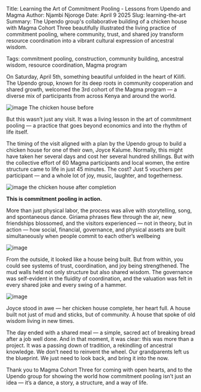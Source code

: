 Title: Learning the Art of Commitment Pooling - Lessons from Upendo and Magma
Author: Njambi Njoroge
Date: April 9 2025
Slug: learning-the-art
Summary: The Upendo group's collaborative building of a chicken house with Magma Cohort Three beautifully illustrated the living practice of commitment pooling, where community, trust, and shared joy transform resource coordination into a vibrant cultural expression of ancestral wisdom.

Tags: commitment pooling, construction, community building, ancestral wisdom, resource coordination, Magma program

On Saturday, April 5th, something beautiful unfolded in the heart of Kilifi. The Upendo group, known for its deep roots in community cooperation and shared growth, welcomed the 3rd cohort of the Magma program — a diverse mix of participants from across Kenya and around the world.

![image](images/blog/learning-the-art1.webp)
The chicken house before 

But this wasn’t just any visit. It was a living lesson in the art of commitment pooling — a practice that goes beyond economics and into the rhythm of life itself.

The timing of the visit aligned with a plan by the Upendo group to build a chicken house for one of their own, Joyce Kalume. Normally, this might have taken her several days and cost her several hundred shillings. But with the collective effort of 60 Magma participants and local women, the entire structure came to life in just 45 minutes. The cost? Just 5 vouchers per participant — and a whole lot of joy, music, laughter, and togetherness.

![image](images/blog/learning-the-art2.webp)
the chicken house after completion

<b>This is commitment pooling in action.</b>

More than just physical labor, the process was alive with storytelling, song, and spontaneous dance. Giriama phrases flew through the air, new friendships blossomed, and the visitors experienced — not in theory, but in action — how social, financial, governance, and physical assets are built simultaneously when people commit to each other’s wellbeing

![image](images/blog/learning-the-art3.webp)

From the outside, it looked like a house being built. But from within, you could see systems of trust, coordination, and joy being strengthened. The mud walls held not only structure but also shared wisdom. The governance was self-evident in the fluidity of coordination, and the valuation was felt in every shared joke and every swing of a hammer.

![image](images/blog/learning-the-art4.webp)

Joyce stood in awe — her chicken house complete, her heart full. A house built not just of mud and sticks, but of community. A house that spoke of old wisdom living in new times.

The day ended with a shared meal — a simple, sacred act of breaking bread after a job well done. And in that moment, it was clear: this was more than a project. It was a passing down of tradition, a rekindling of ancestral knowledge.
We don’t need to reinvent the wheel. Our grandparents left us the blueprint. We just need to look back, and bring it into the now.

Thank you to Magma Cohort Three for coming with open hearts, and to the Upendo group for showing the world how commitment pooling isn’t just an idea — it’s a dance, a story, a structure, and a way of life.
